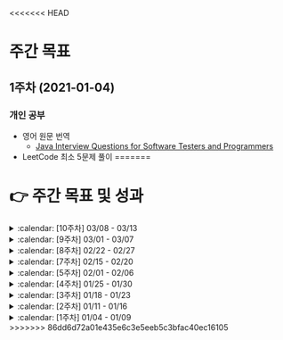<<<<<<< HEAD
# 주간 목표

## **1주차** (2021-01-04)
### 개인 공부
* 영어 원문 번역
  - [Java Interview Questions for Software Testers and Programmers](https://www.techbeamers.com/java-interview-questions/)
* LeetCode 최소 5문제 풀이
=======
# :point_right: 주간 목표 및 성과


<!--




<details><summary> :calendar: [n주차] 00/00 - 00/00 </summary>
<p>

### :dart: **목표**
* 

### :scroll: **결과**
*


### :scroll: **결과**
* 

### :pencil2: 회고 및 피드백
* 

</p>
</details>

:white_large_square:
:ballot_box_with_check:
 -->

<details><summary> :calendar: [10주차] 03/08 - 03/13 </summary>
<p>

### :dart: **목표**
* [Design Circular Deque 문제 풀이](https://leetcode.com/problems/design-circular-deque/)

### :scroll: **결과**


### :pencil2: 회고 및 피드백

</p>
</details>



<details><summary> :calendar: [9주차] 03/01 - 03/07 </summary>
<p>

### :dart: **목표**
* [LRU Cache 문제 풀이](https://leetcode.com/problems/lru-cache/)

### :scroll: **결과**
* :ballot_box_with_check: [LRU Cache 문제 풀이](https://leetcode.com/problems/lru-cache/)

### :pencil2: 회고 및 피드백
- 시간이 좀 걸리더라도 LRU 알고리즘에 대해 블로깅하는 것을 권함.
- 본격적으로 취업 준비 한지가 2개월이 넘어가지만, 뭐 하나 안정적으로 준비된 게 없다. 이유는 이것도 해야되고 저것도 해야된단 생각에 마음에 여유가 없어서 그런 것이다. 아예 하반기에 취업 한단 생각으로 마음 놓고 하나씩 해야겠다. (단 이번 시즌 동안 꾸준히 지원하면서 마스터 자소서 꾸준히 다듬고, 인성 면접, 프로젝트 면접은 확실하게 준비하기!!)

</p>
</details>


<details><summary> :calendar: [8주차] 02/22 - 02/27 </summary>
<p>

### :dart: **목표**
* 블로그 알고리즘 관련 포스팅 1개

### :scroll: **결과**
* :white_large_square: 블로그 알고리즘 관련 포스팅 1개
* :ballot_box_with_check: 알고리즘 문제 풀이

### :pencil2: 회고 및 피드백
알고리즘 문제를 풀고 블로그 글을 작성하려 하니 이에 낭비되는 에너지 소모가 심한 걸 느꼈다. 아무래도 개인 노트가 아닌 공개적인 장소에 글을 작성해야 하니 그런것 같다. 지금은 에너지 분산을 최소화 해야 하는 시점이기도 하니 당분간은 블로그 포스팅 보다는 개인 노트에 문제 풀이 사고 과정 및 학습 내용을 적립해 나가는 식으로 공부해야겠다. 

그리고 만약 여유가 생긴 후 다시 블로깅을 시작하게 된다면 팩트에 기반한 기술 관련 글(대부분은 팩트가 아닌 똥들) 보다는 나만의 깊은 고찰을 거친 주관적인 생각이나 회고에 대한 글들을 올려야겠다. 왜냐하면 인터넷에는 부정확한 내용을 사실인 것 마냥 적어 놓은 많은 똥 들이 있고 나 또한 그런 똥 글을 작성하지 않을 거란 확신이 없기 때문이다.

</p>
</details>
 
 
 
 

<details><summary> :calendar: [7주차] 02/15 - 02/20 </summary>
<p>

### :dart: **목표**
* 블로그 포스팅 최소 1개 (알고리즘 제외)

### :scroll: **결과**
* :white_large_square: 블로그 포스팅 최소 1개 (알고리즘 제외)

### :pencil2: 회고 및 피드백
* 알고리즘 문제 포스팅 밖에 작성하지 못했다. 다음주 부터 취업 준비 하는 기간 동안은 알고리즘 문제만 포스팅 하도록 목표를 재설정 해야겠다.


</p>
</details>




<details><summary> :calendar: [5주차] 02/01 - 02/06 </summary>
<p>

### :dart: **목표**
* LeetCode 최소 3문제 풀이
* 블로그 포스팅 최소 1개 (알고리즘 제외)

### :scroll: **결과**
* :white_large_square: LeetCode 2/3문제 풀이
  * [:arrow_upper_right: Link](/coco/algorithm/2021-05st.md)
* :white_large_square: 블로그 포스팅 최소 1개 (알고리즘 제외)

### :pencil2: 회고 및 피드백
* 

</p>
</details>



<details><summary> :calendar: [4주차] 01/25 - 01/30 </summary>
<p>

### :dart: **목표**
* LeetCode 최소 4문제 풀이
* 블로그 포스팅 2개 이상

### :scroll: **결과**
* LeetCode 7문제 풀이
  * [:arrow_upper_right: Link](/coco/algorithm/2021-04st.md)
  * :ballot_box_with_check: [Easy] 1문제
  * :ballot_box_with_check: [Medium] 5문제
  * :ballot_box_with_check: [Medium] 1문제
* 블로그 포스팅 2개
  * :ballot_box_with_check: [:arrow_upper_right: 컴퓨터 성능 향상의 역사와 다양한 병렬 컴퓨팅 기법](https://sangwoncoco.github.io/post/computer/20210128-computer-performence-history-and-parallel-technique/)
  * :ballot_box_with_check: 그 외 알고리즘 문제 포스팅


### :pencil2: 회고 및 피드백
언뜻보면 4주차도 무난하게 지나간듯 하다. 그러나 스스로 되돌아보고 회고하기에 전혀 그렇지 않다. 모든 것이 엉망이다. 분명 1월 중순에 들어서기 전에는 지금과 달랐었다. 토요일 스터디 이후 지금까지 "무엇이 문제일까?", "그때와 지금은 무엇이 다른가?" 진중하게 고민해본 후에야 무엇이 문제인지 구체적으로 알 것 같았고, 나름의 해결 방안을 마련했으며 내일 부터 이를 적용해볼 생각이다.

</p>
</details>



<details><summary> :calendar: [3주차] 01/18 - 01/23 </summary>
<p>

### :dart: **목표**
* LeetCode 최소 4문제 풀이
* 블로그 포스팅 2개 이상
* 번역 글 요약 1개 이상

### :scroll: **결과**
* LeetCode 최소 2/4문제 풀이
  * [:arrow_upper_right: Link](/coco/algorithm/2021-03st.md)
  * :ballot_box_with_check: [Medium] 2문제 (139, 5)
  * :white_large_square: 시도했지만 풀지 못한 문제: 3문제 (91, 53, 647, 416, 518) 
* 블로그 포스팅 2개
  * :ballot_box_with_check: [:arrow_upper_right: [LeetCode] Word Break](https://sangwoncoco.github.io/post/leetcode/20210121-leetcode-139-word-break/)
  * :ballot_box_with_check: [:arrow_upper_right: equals()와 hashcode()](https://sangwoncoco.github.io/post/java/20210121-java-equals-and-hashcode/)
* :white_large_square: 번역 글 요약 1개 이상


### :sob: **피드백**
* 블로그 포스팅 피드백
  * 포스팅에서 이해를 돕기 위해 보여주는 도식은 기능성, 편의성 측면에서 ppt 보다 draw.io 추천한다.
  * 포스팅 작성 스타일은 본인 선택이나, 현재까지의 포스팅에서 글을 표현하는 방식이 너무 나열식이다. 포스팅 목적이 본인을 위한 글일 수도 있고 다른 사람들에게 공유하기 위한 글일 수 있는데 만약 공유를 목적으로 하는 글에서는 현재의 방식이 난해해 보일 수 있다고 생각한다.


### :pencil2: 회고
* 전체적으로 원하는 목표를 달성하지 못한 한 주 였다. 여러 이유가 복합적으로 얽혀 있지만 핑계는 대지 말자. 그렇다고 너무 자책하지도 말자.
* 좀 저 멀리 보고 공부 계획을 세워야겠다. *스스로 판단* 했을 때 나에게 남는 일을 하자. 

</p>
</details>





 
<details><summary> :calendar: [2주차] 01/11 - 01/16 </summary>
<p>

### :dart: **목표**
* [Java Interview Questions for Software Testers and Programmers](https://www.techbeamers.com/java-interview-questions/) 번역 마무리
* LeetCode 최소 5문제 풀이
* 블로그 포스팅 1개 이상


### :scroll: **결과**
* [Java Interview Questions for Software Testers and Programmers](https://www.techbeamers.com/java-interview-questions/) 번역
  * :ballot_box_with_check: 10 Best Java Interview Questions - Learn What Questions the Interviewers could ask from You on Java Strings?
  * :ballot_box_with_check: Java Interview Questions - Don't Miss to Read 10 Must-Know Questions on Java Threads
* LeetCode 최소 5문제 풀이
  * [:arrow_upper_right: Link](/coco/algorithm/2021-02st.md)
  * :ballot_box_with_check: [Easy] 2문제 (70, 746)
  * :ballot_box_with_check: [Medium] 4문제 (347, 560, 64, 322)
  * :white_large_square: 시도했지만 풀지 못한 문제: 1문제 (525) 
* Blog Posting
  * [LeetCode 347번 Top K Frequent Elements](https://github.com/sangwonCoco/coco-blog/blob/main/public/algorithm/%5BLeetCode%5D%20Top%20K%20Frequent%20Elements/README.md)

### :sob: **피드백**
* 


### :pencil2: 회고
* 스터디에서 정한 주간 목표로 완료했으나 그 이외 개별적인 목표들은 많은 아쉬움이 남는 한 주 였다.
* 다음주 부터는 번역의 경우 글 내의 모든 내용을 번역하는 것이 아니라 핵심 내용만 정리하는 형태로 수행 방식에 변화를 줘야겠다. 또한 블로그 포스팅의 경우 알고리즘 문제 1개, 기타 주제 1개로 잡고 포스팅 횟수를 늘려야겠다. 


</p>
</details>
 







<details><summary> :calendar: [1주차] 01/04 - 01/09 </summary>
<p>

### :dart: 목표
* [Java Interview Questions for Software Testers and Programmers](https://www.techbeamers.com/java-interview-questions/) 번역
* LeetCode 최소 5문제 풀이

### :scroll: 결과
* [Java Interview Questions for Software Testers and Programmers](https://www.techbeamers.com/java-interview-questions/) 번역
  * :ballot_box_with_check: Top 20 Java Interview Questions - Java Basics You Must Know
  * :ballot_box_with_check: Top 10 Java Interview Questions - Read about the internals of Java Classes
  * :white_large_square: 10 Best Java Interview Questions - Learn What Questions the Interviewers could ask from You on Java Strings?
  * :white_large_square: Java Interview Questions - Don't Miss to Read 10 Must-Know Questions on Java Threads
* LeetCode 최소 5문제 풀이
  * [:arrow_upper_right: Link](/coco/algorithm/2021-01st.md)
  * :ballot_box_with_check: [Easy] 8문제
  * :ballot_box_with_check: [Medium] 3문제
  * :white_large_square: 시도했지만 풀지 못한 문제: 3문제 


### :sob: 피드백
* 무조건적인 것은 아니나 특정 개념에 대해 설명 시, 큰 그림이나 전체적 정의 제시후 세부 부분들을 하나씩 설명해나가는 하향식 접근법을 따르는 것을 추천

### :pencil2: 회고
* 스터디에서 설정한 목표 이외에 개인적으로 설정한 목표들도 달성 혹은 초과 달성하였기에 전체적으로 만족스러운 한주 였다.
* 다음주(2주차)에는 현재 목표에 더해서 알고리즘 혹은 기타 주제로 1개 이상의 블로그 포스팅을 추가해야겠다.
* 오랜만에 발표를 하니 간단한 설명인데도 불구하고 시작 부터 필요 이상으로 호흡이 가빠지며 붕 뜨는 느낌을 받았다. 호흡이 가빠지다 보니 말속도도 빨라지며 그에 따라 발음이 새는 등 연쇄적으로 문제들이 터지기 시작했다. 다음주(2주차) 스터디에서는 이러한 문제점들을 인식하고 호흡을 가라앉히는 등 의도적으로 텐션과 목소리를 낮춰서 발표해봐야겠다.
</p>
</details>
>>>>>>> 86dd6d72a01e435e6c3e5eeb5c3bfac40ec16105
